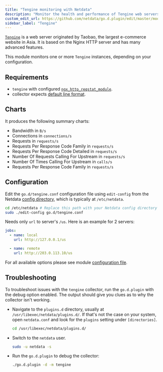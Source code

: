 ```yaml
---
title: "Tengine monitoring with Netdata"
description: "Monitor the health and performance of Tengine web servers with zero configuration, per-second metric granularity, and interactive visualizations."
custom_edit_url: https://github.com/netdata/go.d.plugin/edit/master/modules/tengine/README.md
sidebar_label: "Tengine"
---
```




[`Tengine`](https://tengine.taobao.org/) is a web server originated by Taobao, the largest e-commerce website in Asia.
It is based on the Nginx HTTP server and has many advanced features.

This module monitors one or more `Tengine` instances, depending on your configuration.

## Requirements

- `tengine` with configured [`ngx_http_reqstat_module`](http://tengine.taobao.org/document/http_reqstat.html).
- collector expects [default line format](http://tengine.taobao.org/document/http_reqstat.html).

## Charts

It produces the following summary charts:

- Bandwidth in `B/s`
- Connections in `connections/s`
- Requests in `requests/s`
- Requests Per Response Code Family in `requests/s`
- Requests Per Response Code Detailed in `requests/s`
- Number Of Requests Calling For Upstream in `requests/s`
- Number Of Times Calling For Upstream in `calls/s`
- Requests Per Response Code Family in `requests/s`

## Configuration

Edit the `go.d/tengine.conf` configuration file using `edit-config` from the
Netdata [config directory](/docs/configure/nodes), which is typically at `/etc/netdata`.

```bash
cd /etc/netdata # Replace this path with your Netdata config directory
sudo ./edit-config go.d/tengine.conf
```

Needs only `url` to server's `/us`. Here is an example for 2 servers:

```yaml
jobs:
  - name: local
    url: http://127.0.0.1/us

  - name: remote
    url: http://203.0.113.10/us
```

For all available options please see
module [configuration file](https://github.com/netdata/go.d.plugin/blob/master/config/go.d/tengine.conf).

## Troubleshooting

To troubleshoot issues with the `tengine` collector, run the `go.d.plugin` with the debug option enabled. The output
should give you clues as to why the collector isn't working.

- Navigate to the `plugins.d` directory, usually at `/usr/libexec/netdata/plugins.d/`. If that's not the case on
  your system, open `netdata.conf` and look for the `plugins` setting under `[directories]`.

  ```bash
  cd /usr/libexec/netdata/plugins.d/
  ```

- Switch to the `netdata` user.

  ```bash
  sudo -u netdata -s
  ```

- Run the `go.d.plugin` to debug the collector:

  ```bash
  ./go.d.plugin -d -m tengine
  ```
